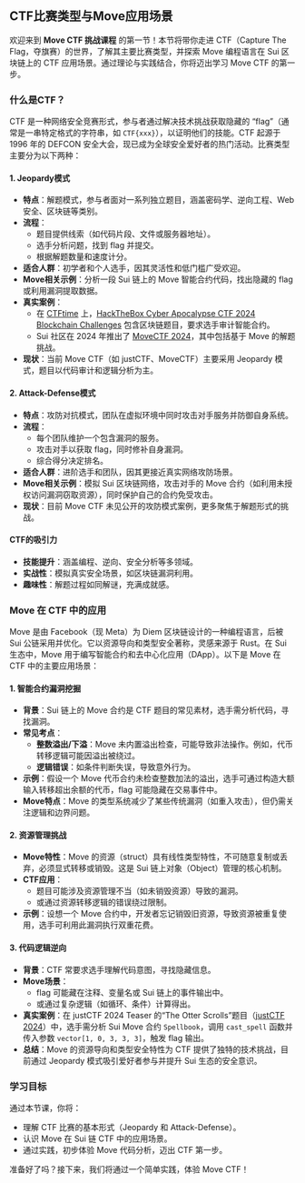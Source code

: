 ## CTF比赛类型与Move应用场景

欢迎来到 **Move CTF 挑战课程** 的第一节！本节将带你走进 CTF（Capture The Flag，夺旗赛）的世界，了解其主要比赛类型，并探索 Move 编程语言在 Sui 区块链上的 CTF 应用场景。通过理论与实践结合，你将迈出学习 Move CTF 的第一步。

### 什么是CTF？
CTF 是一种网络安全竞赛形式，参与者通过解决技术挑战获取隐藏的 “flag”（通常是一串特定格式的字符串，如 `CTF{xxx}`），以证明他们的技能。CTF 起源于 1996 年的 DEFCON 安全大会，现已成为全球安全爱好者的热门活动。比赛类型主要分为以下两种：

#### 1. Jeopardy模式
- **特点**：解题模式，参与者面对一系列独立题目，涵盖密码学、逆向工程、Web 安全、区块链等类别。
- **流程**：
  - 题目提供线索（如代码片段、文件或服务器地址）。
  - 选手分析问题，找到 flag 并提交。
  - 根据解题数量和速度计分。
- **适合人群**：初学者和个人选手，因其灵活性和低门槛广受欢迎。
- **Move相关示例**：分析一段 Sui 链上的 Move 智能合约代码，找出隐藏的 flag 或利用漏洞提取数据。
- **真实案例**：
  - 在 [CTFtime](https://ctftime.org/) 上，[HackTheBox Cyber Apocalypse CTF 2024 Blockchain Challenges](https://www.hackthebox.com/events/cyber-apocalypse-2024) 包含区块链题目，要求选手审计智能合约。
  - Sui 社区在 2024 年推出了 [MoveCTF 2024](https://movectf2024.movebit.xyz/)，其中包括基于 Move 的解题挑战。
- **现状**：当前 Move CTF（如 justCTF、MoveCTF）主要采用 Jeopardy 模式，题目以代码审计和逻辑分析为主。

#### 2. Attack-Defense模式
- **特点**：攻防对抗模式，团队在虚拟环境中同时攻击对手服务并防御自身系统。
- **流程**：
  - 每个团队维护一个包含漏洞的服务。
  - 攻击对手以获取 flag，同时修补自身漏洞。
  - 综合得分决定排名。
- **适合人群**：进阶选手和团队，因其更接近真实网络攻防场景。
- **Move相关示例**：模拟 Sui 区块链网络，攻击对手的 Move 合约（如利用未授权访问漏洞窃取资源），同时保护自己的合约免受攻击。
- **现状**：目前 Move CTF 未见公开的攻防模式案例，更多聚焦于解题形式的挑战。

#### CTF的吸引力
- **技能提升**：涵盖编程、逆向、安全分析等多领域。
- **实战性**：模拟真实安全场景，如区块链漏洞利用。
- **趣味性**：解题过程如同解谜，充满成就感。

### Move 在 CTF 中的应用
Move 是由 Facebook（现 Meta）为 Diem 区块链设计的一种编程语言，后被 Sui 公链采用并优化。它以资源导向和类型安全著称，灵感来源于 Rust。在 Sui 生态中，Move 用于编写智能合约和去中心化应用（DApp）。以下是 Move 在 CTF 中的主要应用场景：

#### 1. 智能合约漏洞挖掘
- **背景**：Sui 链上的 Move 合约是 CTF 题目的常见素材，选手需分析代码，寻找漏洞。
- **常见考点**：
  - **整数溢出/下溢**：Move 未内置溢出检查，可能导致非法操作。例如，代币转移逻辑可能因溢出被绕过。
  - **逻辑错误**：如条件判断失误，导致意外行为。
- **示例**：假设一个 Move 代币合约未检查整数加法的溢出，选手可通过构造大额输入转移超出余额的代币，flag 可能隐藏在交易事件中。
- **Move特点**：Move 的类型系统减少了某些传统漏洞（如重入攻击），但仍需关注逻辑和边界问题。

#### 2. 资源管理挑战
- **Move特性**：Move 的资源（struct）具有线性类型特性，不可随意复制或丢弃，必须显式转移或销毁。这是 Sui 链上对象（Object）管理的核心机制。
- **CTF应用**：
  - 题目可能涉及资源管理不当（如未销毁资源）导致的漏洞。
  - 或通过资源转移逻辑的错误绕过限制。
- **示例**：设想一个 Move 合约中，开发者忘记销毁旧资源，导致资源被重复使用，选手可利用此漏洞执行双重花费。

#### 3. 代码逻辑逆向
- **背景**：CTF 常要求选手理解代码意图，寻找隐藏信息。
- **Move场景**：
  - flag 可能藏在注释、变量名或 Sui 链上的事件输出中。
  - 或通过复杂逻辑（如循环、条件）计算得出。
- **真实案例**：在 justCTF 2024 Teaser 的“The Otter Scrolls”题目（[justCTF 2024](https://2024.justctf.team/challenges/11)）中，选手需分析 Sui Move 合约 `Spellbook`，调用 `cast_spell` 函数并传入参数 `vector[1, 0, 3, 3, 3]`，触发 flag 输出。
- **总结**：Move 的资源导向和类型安全特性为 CTF 提供了独特的技术挑战，目前通过 Jeopardy 模式吸引爱好者参与并提升 Sui 生态的安全意识。

### 学习目标
通过本节课，你将：
- 理解 CTF 比赛的基本形式（Jeopardy 和 Attack-Defense）。
- 认识 Move 在 Sui 链 CTF 中的应用场景。
- 通过实践，初步体验 Move 代码分析，迈出 CTF 第一步。

准备好了吗？接下来，我们将通过一个简单实践，体验 Move CTF！